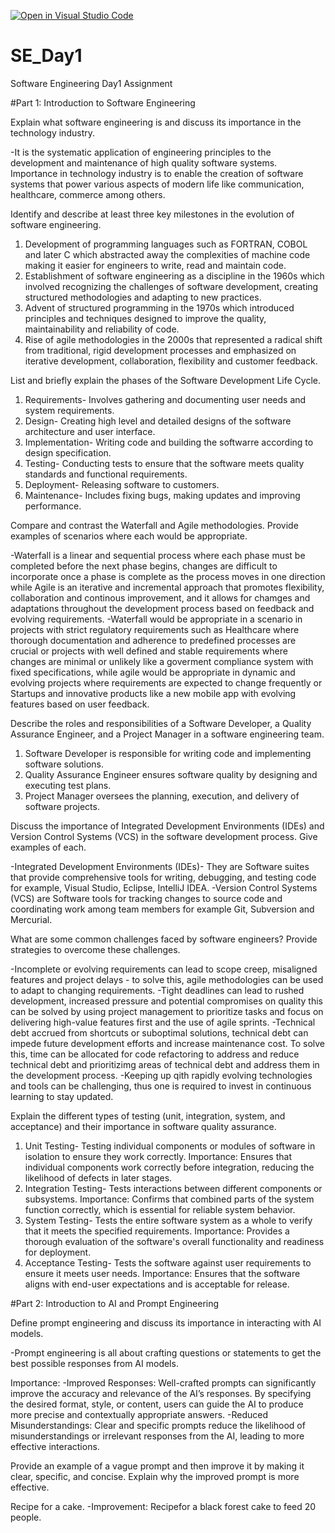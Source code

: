 [![Open in Visual Studio Code](https://classroom.github.com/assets/open-in-vscode-2e0aaae1b6195c2367325f4f02e2d04e9abb55f0b24a779b69b11b9e10269abc.svg)](https://classroom.github.com/online_ide?assignment_repo_id=15625141&assignment_repo_type=AssignmentRepo)
# SE_Day1
Software Engineering Day1 Assignment

#Part 1: Introduction to Software Engineering

Explain what software engineering is and discuss its importance in the technology industry.

-It is the systematic application of engineering principles to the development and maintenance of high quality software systems. Importance in technology industry is to enable the creation of software systems that power various aspects of modern life like communication, healthcare, commerce among others.


Identify and describe at least three key milestones in the evolution of software engineering.

1. Development of programming languages such as FORTRAN, COBOL and later C which abstracted away the complexities of machine code making it easier for engineers to write, read and maintain code.
2. Establishment of software engineering as a discipline in the 1960s which involved recognizing the challenges of software development, creating structured methodologies and adapting to new practices.
3. Advent of structured programming in the 1970s which introduced principles and techniques designed to improve the quality, maintainability and reliability of code.
4. Rise of agile methodologies in the 2000s that represented a radical shift from traditional, rigid development processes and emphasized on iterative development, collaboration, flexibility and customer feedback.


List and briefly explain the phases of the Software Development Life Cycle.

1. Requirements- Involves gathering and documenting user needs and system requirements.
2. Design- Creating high level and detailed designs of the software architecture and user interface.
3. Implementation- Writing code and building the softwarre according to design specification.
4. Testing- Conducting tests to ensure that the software meets quality standards and functional requirements.
5. Deployment- Releasing software to customers.
6. Maintenance- Includes fixing bugs, making updates and improving performance.


Compare and contrast the Waterfall and Agile methodologies. Provide examples of scenarios where each would be appropriate.

-Waterfall is a linear and sequential process where each phase must be completed before the next phase begins, changes are difficult to incorporate once a phase is complete as the process moves in one direction while Agile is an iterative and incremental approach that promotes flexibility, collaboration and continous improvement, and it allows for chamges and adaptations throughout the development process based on feedback and evolving requirements.
-Waterfall would be appropriate in a scenario in projects with strict regulatory requirements such as Healthcare where thorough documentation and adherence to predefined processes are crucial or projects with well defined and stable requirements where changes are minimal or unlikely like a goverment compliance system with fixed specifications, while agile would be appropriate in dynamic and evolving projects where requirements are expected to change frequently or Startups and innovative products like a new mobile app with evolving features based on user feedback.


Describe the roles and responsibilities of a Software Developer, a Quality Assurance Engineer, and a Project Manager in a software engineering team.

1. Software Developer is responsible for writing code and implementing software solutions.
2. Quality Assurance Engineer ensures software quality by designing and executing test plans.
3. Project Manager oversees the planning, execution, and delivery of software projects.



Discuss the importance of Integrated Development Environments (IDEs) and Version Control Systems (VCS) in the software development process. Give examples of each.

-Integrated Development Environments (IDEs)- They are Software suites that provide comprehensive tools for writing, debugging, and testing code for example, Visual Studio, Eclipse, IntelliJ IDEA.
-Version Control Systems (VCS) are Software tools for tracking changes to source code and coordinating work among team members for example Git, Subversion and Mercurial.



What are some common challenges faced by software engineers? Provide strategies to overcome these challenges.

-Incomplete or evolving requirements can lead to scope creep, misaligned features and project delays - to solve this, agile methodologies can be used to adapt to changing requirements.
-Tight deadlines can lead to rushed development, increased pressure and potential compromises on quality this can be solved by using project management to prioritize tasks and focus on delivering high-value features first and the use of agile sprints.
-Technical debt accrued from shortcuts or suboptimal solutions, technical debt can impede future development efforts and increase maintenance cost. To solve this, time can be allocated for code refactoring to address and reduce technical debt and prioritizimg areas of technical debt and address them in the development process.
-Keeping up qith rapidly evolving technologies and tools can be challenging, thus one is required to invest in continuous learning to stay updated.



Explain the different types of testing (unit, integration, system, and acceptance) and their importance in software quality assurance.

1. Unit Testing- Testing individual components or modules of software in isolation to ensure they work correctly.
Importance: Ensures that individual components work correctly before integration, reducing the likelihood of defects in later stages.
2. Integration Testing- Tests interactions between different components or subsystems.
Importance: Confirms that combined parts of the system function correctly, which is essential for reliable system behavior.
3. System Testing- Tests the entire software system as a whole to verify that it meets the specified requirements.
Importance: Provides a thorough evaluation of the software's overall functionality and readiness for deployment.
4. Acceptance Testing- Tests the software against user requirements to ensure it meets user needs.
Importance: Ensures that the software aligns with end-user expectations and is acceptable for release.


#Part 2: Introduction to AI and Prompt Engineering


Define prompt engineering and discuss its importance in interacting with AI models.

-Prompt engineering is all about crafting questions or statements to get the best possible responses from AI models. 

Importance: 
-Improved Responses: Well-crafted prompts can significantly improve the accuracy and relevance of the AI’s responses. By specifying the desired format, style, or content, users can guide the AI to produce more precise and contextually appropriate answers.
-Reduced Misunderstandings: Clear and specific prompts reduce the likelihood of misunderstandings or irrelevant responses from the AI, leading to more effective interactions.




Provide an example of a vague prompt and then improve it by making it clear, specific, and concise. Explain why the improved prompt is more effective.

Recipe for a cake.
-Improvement: Recipefor a black forest cake to feed 20 people.
